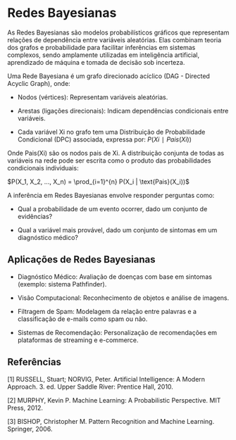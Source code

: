 # Redes Bayesianas

As Redes Bayesianas são modelos probabilísticos gráficos que representam relações de dependência entre variáveis aleatórias. Elas combinam teoria dos grafos e probabilidade para facilitar inferências em sistemas complexos, sendo amplamente utilizadas em inteligência artificial, aprendizado de máquina e tomada de decisão sob incerteza.

Uma Rede Bayesiana é um grafo direcionado acíclico (DAG - Directed Acyclic Graph), onde:

- Nodos (vértices): Representam variáveis aleatórias.

- Arestas (ligações direcionais): Indicam dependências condicionais entre variáveis.

- Cada variável Xi no grafo tem uma Distribuição de Probabilidade Condicional (DPC) associada, expressa por: $P(Xi∣Pais(Xi))$

Onde Pais(Xi) são os nodos pais de Xi. A distribuição conjunta de todas as variáveis na rede pode ser escrita como o produto das probabilidades condicionais individuais:

$P(X_1, X_2, ..., X_n) = \prod_{i=1}^{n} P(X_i | \text{Pais}(X_i))$

A inferência em Redes Bayesianas envolve responder perguntas como:

- Qual a probabilidade de um evento ocorrer, dado um conjunto de evidências?

- Qual a variável mais provável, dado um conjunto de sintomas em um diagnóstico médico?


## Aplicações de Redes Bayesianas

- Diagnóstico Médico: Avaliação de doenças com base em sintomas (exemplo: sistema Pathfinder).

- Visão Computacional: Reconhecimento de objetos e análise de imagens.

- Filtragem de Spam: Modelagem da relação entre palavras e a classificação de e-mails como spam ou não.

- Sistemas de Recomendação: Personalização de recomendações em plataformas de streaming e e-commerce.


## Referências

[1] RUSSELL, Stuart; NORVIG, Peter. Artificial Intelligence: A Modern Approach. 3. ed. Upper Saddle River: Prentice Hall, 2010.

[2] MURPHY, Kevin P. Machine Learning: A Probabilistic Perspective. MIT Press, 2012.

[3] BISHOP, Christopher M. Pattern Recognition and Machine Learning. Springer, 2006.